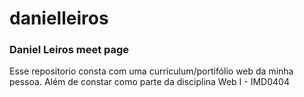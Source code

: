 # danielleiros
### Daniel Leiros meet page
Esse repositorio consta com uma curriculum/portifólio web da minha pessoa.
Além de constar como parte da disciplina Web I - IMD0404

